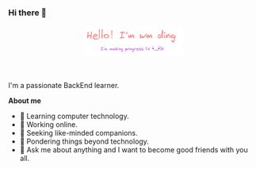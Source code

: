 ### Hi there 👋

<p align="center"><img width="40%" alt="Hello！ I'm wm ding. I'm making progress!" src="./assets/readme-header.png" /></p>

<br />

I'm a passionate BackEnd learner.

**About me**
- 🌱 Learning computer technology.
- 🔭 Working online.
- 👯 Seeking like-minded companions.
- 🤔 Pondering things beyond technology.
- 💬 Ask me about anything and I want to become good friends with you all.
